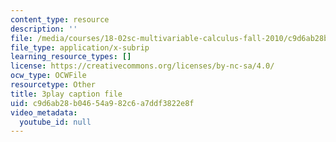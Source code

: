 ```yaml
---
content_type: resource
description: ''
file: /media/courses/18-02sc-multivariable-calculus-fall-2010/c9d6ab28b04654a982c6a7ddf3822e8f_u9YrIxLZJ6s.vtt
file_type: application/x-subrip
learning_resource_types: []
license: https://creativecommons.org/licenses/by-nc-sa/4.0/
ocw_type: OCWFile
resourcetype: Other
title: 3play caption file
uid: c9d6ab28-b046-54a9-82c6-a7ddf3822e8f
video_metadata:
  youtube_id: null
---
```

